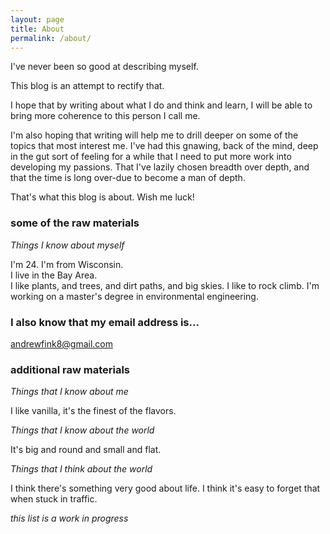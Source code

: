 ```yaml
---
layout: page
title: About
permalink: /about/
---
```


I've never been so good at describing myself.

This blog is an attempt to rectify that.  

I hope that by writing about what I do and think and learn, I will be able to bring
more coherence to this person I call me.

I'm also hoping that writing will help me to drill deeper on some of the topics that most interest me.
I've had this gnawing, back of the mind, deep in the gut sort of feeling for a while that I need to put more
work into developing my passions.  That I've lazily chosen breadth over depth, and that the time is long
over-due to become a man of depth.

That's what this blog is about.  Wish me luck!

### some of the raw materials

*Things I know about myself*

I'm 24.
I'm from Wisconsin.  
I live in the Bay Area.  
I like plants, and trees, and dirt paths, and big skies.
I like to rock climb.
I'm working on a master's degree in environmental engineering.

### I also know that my email address is...

[andrewfink8@gmail.com](mailto:andrewfink8@gmail.com)

### additional raw materials

*Things that I know about me*

I like vanilla, it's the finest of the flavors.

*Things that I know about the world*

It's big and round and small and flat. 

*Things that I think about the world*

I think there's something very good about life.
I think it's easy to forget that when stuck in traffic.


*this list is a work in progress*

